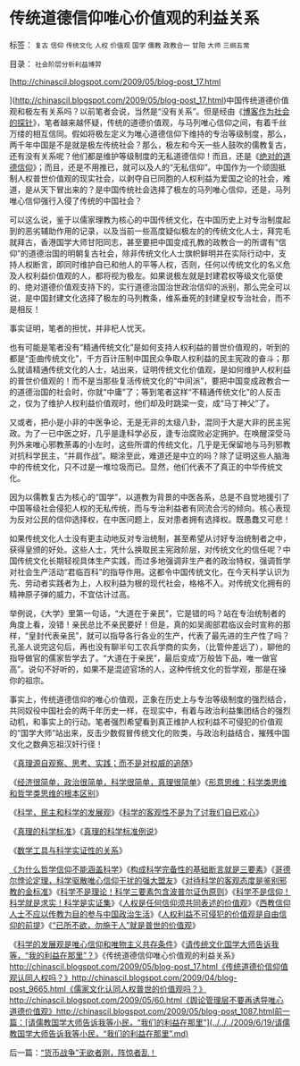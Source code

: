# 传统道德信仰唯心价值观的利益关系

标签： `复古` `信仰` `传统文化` `人权` `价值观` `国学` `儒教` `政教合一` `甘阳` `大师` `三纲五常` 

目录： `社会阶层分析利益博羿`

[http://chinascil.blogspot.com/2009/05/blog-post_17.html

](http://chinascil.blogspot.com/2009/05/blog-post_17.html)中国传统道德价值观和极左有关系吗？以前笔者会说，当然是“没有关系”。但是经由《[博客作为社会的探针](../../../2009/1/24/博客是试探社会人性意识的探针.md)》，笔者越来越怀疑，传统的道德价值观，与马列唯心信仰之间，有着千丝万缕的相互信同。假如将极左定义为唯心道德信仰下维持的专治等级制度，那么，两千年中国是不是就是极左传统社会？那么，极左和今天一些人鼓吹的儒教复古，还有没有关系呢？他们都是维护等级制度的无私道德信仰！而且，还是《[绝对的道德信仰](../../../2009/3/11/信仰，个人世界观的基础断言；不是绝对的道德标准.md)》；而且，还是不用推已，就可以及人的“无私信仰”。中国作为一个顽固抵制人权普世价值观的现实社会，以剥夺自已同胞的人权利益为爱国之论的社会，难道，是从天下冒出来的？是中国传统社会选择了极左的马列唯心信仰，还是，马列唯心信仰强行入侵了传统的中国社会？

可以这么说，鉴于以儒家理教为核心的中国传统文化，在中国历史上对专治制度起到的恶劣辅助作用的记录，以及当前一些高度疑似极左的的传统文化人士，拜完毛就拜古，香港国学大师甘阳同志，甚至要把中国变成孔教的政教合一的所谓有“信仰”的道德治国的明朝复古社会，除非传统文化人士旗帜鲜明并在实际行动中，支持人权断言，即同时维护自已和他人的平等人权，否则，任何以传统文化的名义危及人权利益价值观的人，都将视为极左。如果说极左就是封建君权等级文化驱使的、绝对道德价值观支持下的，实行道德治国治世政治信仰的派别，那么完全可以说，是中国封建文化选择了极左的马列教条，维系垂死的封建皇权专治社会，而不是相反！



事实证明，笔者的担忧，并非杞人忧天。

也有可能是笔者没有“精通传统文化”是如何支持人权利益的普世价值观的，听到的都是“歪曲传统文化”，千方百计压制中国民众争取人权利益的民主宪政的奋斗；那么就请精通传统文化的人士，站出来，证明传统文化价值观，是如何维护人权利益的普世价值观的！而不是当那些复活传统文化的“中间派”，要把中国变成政教合一的道德治国的社会时，你就“中庸”了；等到笔者这样“不精通传统文化”的人反击之，仅为了维护人权利益价值观时，他们却及时跳梁一变，成“马丁神父”了。

又或者，把小是小非的中医争论，无是无非的太级八卦，混同于大是大非的民主宪政。为了一已中医之好，几乎是逢科学必反，逢专治腐败必定拥护。在唤醒深受马列外来唯心邪教荼毒的小左时，这些所谓的传统文化，几乎是无保留地与马列邪教对抗科学民主，“并肩作战”。糊涂至此，难道还是中立的吗？除了证明这些人脑海中的传统文化，只不过是一堆垃圾而已。显然，他们代表不了真正的中华传统文化。

因为以儒教复古为核心的“国学”，以道教为背景的中医各系，总是不自觉地援引了中国等级社会侵犯人权的无私传统，而与专治利益者有同流合污的倾向。核心表现为反对公民的信仰选择权，在中医问题上，反对患者拥有选择权。既愚蠢又可悲！

如果传统文化人士没有更主动地反对专治统制，甚至希望从讨好专治统制者之中，获得皇颁的好处。这些人士，凭什么换取民主宪政阶层，对传统文化的信任呢？中国传统文化长期轻视具体生产实践，而过多地强调非生产者的政治特权，强调哲学对社会生产活动“君临百科”的指导作用。这都令中国传统文化，在今天科学认识为先、劳动者实践者为上，人权利益为根的现代社会，格格不入。对传统文化拥有的精神原子弹的威力，不宜估计过高。

举例说，《大学》里第一句话，“大道在于亲民”，它是错的吗？站在专治统制者的角度上看，没错！亲民总比不亲民要好！但是，真的如吴阁部君临议会时宣称的那样，“皇封代表亲民”，就可以指导各行各业的生产，代表了最先进的生产性了吗？孔圣人说完这句后，再也没有聊半句工农兵学商的实务，（比管仲差远了），聊他的指导做官的儒家哲学去了。“大道在于亲民”，最后变成“万般皆下品，唯一做官高”。说句不好听的，如果不是混迹官场的人，这种传统文化的哲学观，那是在操你的祖宗。



事实上，传统道德信仰的唯心价值观，正象在历史上与专治等级制度的强烈结合，共同奴役中国社会的两千年历史一样，在现实中，有着与政治利益集团结合的强烈动机，和事实上的行动。笔者强烈希望看到真正维护人权利益不可侵犯的价值观的“国学大师”站出来，反击少数假冒传统文化的败类，与政治利益结合，摧残中国文化之数典忘祖汉奸行径！



《[真理源自观察、思考、实践；而不是对权威的追随](../../../2008/6/6/真理源自观察、思考、实践；而不是对权威的追随.md)》

《[经济很简单，政治很简单，科学很简单，真理很简单](../../../2009/1/24/经济很简单，政治很简单，科学很简单，真理很简单.md)》《[形意思维：科学类思维和哲学类思维的根本区别](../../../2009/4/17/形意思维：科学类思维和哲学类思维的根本区别.md)》

《[科学，民主和科学的发展观](../../../2009/4/25/科学，民主和科学的发展观.md)》《[科学的客观性不是为了讨我们自已欢心](../../../2009/5/8/科学的客观性不是为了讨我们欢心.md)》

《[真理的科学标准](../../../2009/5/6/真理的科学的标准.md)》《[真理的科学标准例说](../../../2009/5/9/真理的科学标准例说.md)》

《[数学工具与科学实证性的关系](../../../2009/5/10/数学工具与科学实证性的关系.md)》

[《为什么哲学信仰不能涵盖科学](../../../2009/6/1/为什么哲学信仰不能涵盖科学.md)》《[构成科学完备性的基础断言就是三要素](../../../2009/6/5/构成科学完备性的基础断言就是三要素.md)》《[哥德尔悖论定理，科学驱散唯心信仰干扰的强大盟友](../../../2009/6/6/哥德尔悖论定理，唯心哲学的恶梦.md)》《[对待科学的客观态度是鉴别邪教的金标准](../../../2009/6/14/人权普世价值观是自由信仰的前提条件.md)》《[科学不是理论！科学三要素包含波普尔证伪原则](../../../2009/6/18/科学不是理论！科学三要素包含波普尔证伪原则.md)》《[科学不是信仰！科学就是求实！科学是实证集](../../../2009/6/18/科学是实证集；为什么诺贝尔不喜欢中国传统文化.md)》《[人权是任何信仰须共同表述的价值观](../../../2009/6/17/人权是任何信仰须共同表述的价值观.md)》《[西教信仰人士不应以传教为目的参与中国政治生活](../../../2009/6/14/西教信仰人士不应以传教为目的参与中国政治生活.md)》《[人权利益不可侵犯的价值观是自由信仰的前提](../../../2009/6/14/人权普世价值观是自由信仰的前提条件.md)》《[“已所不欲，勿施于人”就是普世的价值观](../../../2009/6/19/“已所不欲，勿施于人”就是普世的价值观.md)》

《[科学的发展观是唯心信仰和唯物主义共存条件](../../../2009/6/19/科学认知是唯心信仰和唯物主义共存条件.md)》《[请传统文化国学大师告诉我等，“我的利益在那里”？](../../../2009/6/19/请儒教国学大师告诉我等小民，“我们的利益在那里”.md)》《传统道德信仰唯心价值观的利益关系》http://chinascil.blogspot.com/2009/05/blog-post_17.html《传统道德价信仰值观认同人权吗？》http://chinascil.blogspot.com/2009/04/blog-post_9665.html《儒家文化认同人权普世的价值观吗？》http://chinascil.blogspot.com/2009/05/60.html《舆论管理层不要再诱导唯心道德价值观》http://chinascil.blogspot.com/2009/05/blog-post_1087.html前一篇：[请儒教国学大师告诉我等小民，“我们的利益在那里”](../../../2009/6/19/请儒教国学大师告诉我等小民，“我们的利益在那里”.md)

后一篇：[“货币战争”无欲者刚，阵惊者乱！](../../../2009/6/20/“货币战争”无欲者刚，阵惊者乱！.md)